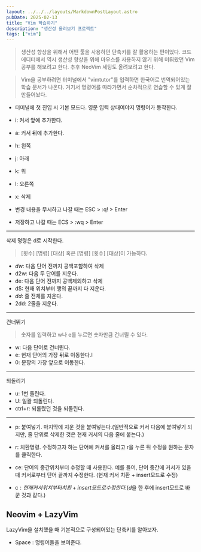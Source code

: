 ```yaml
---
layout: ../../../layouts/MarkdownPostLayout.astro
pubDate: 2025-02-13
title: "Vim 학습하기"
description: "생산성 올려보기 프로젝트"
tags: ["vim"]
---
```


> 생산성 향상을 위해서 어떤 툴을 사용하던 단축키를 잘 활용하는 편이었다. 코드 에디터에서 역시 생산성 향상을 위해 마우스를 사용하지 않기 위해 미뤄왔던 Vim 공부를 해보려고 한다. 추후 NeoVim 세팅도 올려보려고 한다.

> Vim을 공부하려면 터미널에서 "vimtutor"를 입력하면 한국어로 번역되어있는 학습 문서가 나온다. 거기서 명령어를 따라가면서 순차적으로 연습할 수 있게 잘 만들어놨다.

- 터미널에 첫 진입 시 기본 모드다. 영문 입력 상태여야지 명령어가 동작한다.
- i: 커서 앞에 추가한다.
- a: 커서 뒤에 추가한다.

- h: 왼쪽
- j: 아래
- k: 위
- l: 오른쪽

- x: 삭제

- 변경 내용을 무시하고 나갈 때는 ESC > :q! > Enter
- 저장하고 나갈 때는 ECS > :wq > Enter

---

삭제 명령은 d로 시작한다.

> [횟수] [명령] [대상] 혹은 [명령] [횟수] [대상]이 가능하다.

- _dw_: 다음 단어 전까지 공백포함하여 삭제
- d2w: 다음 두 단어를 지운다.
- de: 다음 단어 전까지 공백제외하고 삭제
- d$: 현재 위치부터 행의 끝까지 다 지운다.
- _dd_: 줄 전체를 지운다.
- 2dd: 2줄을 지운다.

---

건너뛰기

> 숫자를 입력하고 w나 e를 누르면 숫자만큼 건너뛸 수 있다.

- w: 다음 단어로 건너뛴다.
- e: 현재 단어의 가장 뒤로 이동한다.l
- 0: 문장의 가장 앞으로 이동한다.

---

되돌리기

- u: 1번 돌린다.
- U: 일괄 되돌린다.
- ctrl+r: 되롤렸던 것을 되돌린다.

---

- p: 붙여넣기. 마지막에 지운 것을 붙여넣는다.(일반적으로 커서 다음에 붙여넣기 되지만, 줄 단위로 삭제한 것은 현재 커서의 다음 줄에 붙는다.)

- r: 치환명령. 수정하고자 하는 단어에 커서를 올리고 r을 누른 뒤 수정을 원하는 문자를 클릭한다.
- ce: 단어의 중간위치부터 수정할 때 사용한다. 예를 들어, 단어 중간에 커서가 있을 때 커서로부터 단어 끝까지 수정한다. (현재 커서 치환 + insert모드로 수정)
- c$: 현재 커서위치부터 치환 + insert모드로 수정한다. (d$을 한 후에 insert모드로 바꾼 것과 같다.)

## Neovim + LazyVim

LazyVim을 설치했을 때 기본적으로 구성되어있는 단축키를 알아보자.

- Space : 명령어들을 보여준다.
